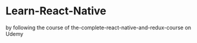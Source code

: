 # Learn-React-Native
by following the course of the-complete-react-native-and-redux-course on Udemy
